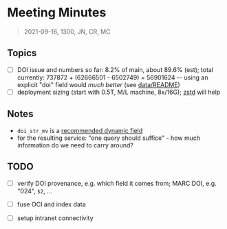 # Meeting Minutes

> 2021-09-16, 1300, JN, CR, MC

## Topics

* [ ] DOI issue and numbers so far: 8.2% of main, about 89.6% (est); total
  currently: 737872 + (62666501 - 6502749) = 56901624 -- using an explicit
  "doi" field would *much better* (see [data/README](../data/README.md))
* [ ] deployment sizing (start with 0.5T, M/L machine, 8x/16G); [zstd](https://github.com/facebook/zstd) will help

## Notes

* `doi_str_mv` is a [recommended dynamic field](https://vufind.org/wiki/development:architecture:solr_index_schema)
* for the resulting service: "one query should suffice" - how much information do we need to carry around?

## TODO

* [ ] verify DOI provenance, e.g. which field it comes from; MARC DOI, e.g. "024", `$2`, ...
* [ ] fuse OCI and index data
* [ ] setup intranet connectivity


